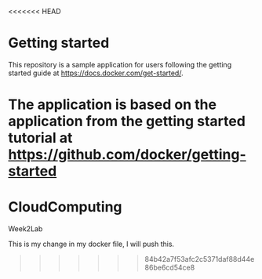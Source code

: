 <<<<<<< HEAD
# Getting started

This repository is a sample application for users following the getting started guide at https://docs.docker.com/get-started/.

The application is based on the application from the getting started tutorial at https://github.com/docker/getting-started
=======
# CloudComputing
Week2Lab

This is my change in my docker file, I will push this.
>>>>>>> 84b42a7f53afc2c5371daf88d44e86be6cd54ce8
